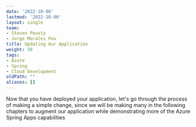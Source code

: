 ```yaml
---
date: '2022-10-06'
lastmod: '2022-10-06'
layout: single
team:
- Steven Pousty
- Jorge Morales Pou
title: Updating Our Application
weight: 30
tags:
- Azure
- Spring
- Cloud Development
oldPath: ""
aliases: []
---
```


Now that you have deployed your application, let's go through the process of making a simple change, since we will be making many in the following chapters to augment our application while demonstrating more of the Azure Spring Apps capabilities
